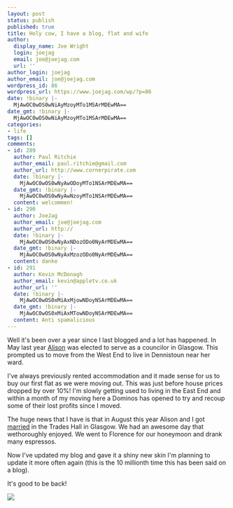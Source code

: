 ```yaml
---
layout: post
status: publish
published: true
title: Holy cow, I have a blog, flat and wife
author:
  display_name: Joe Wright
  login: joejag
  email: joe@joejag.com
  url: ''
author_login: joejag
author_email: joe@joejag.com
wordpress_id: 86
wordpress_url: https://www.joejag.com/wp/?p=86
date: !binary |-
  MjAwOC0wOS0wNiAyMzoyMTo1MSArMDEwMA==
date_gmt: !binary |-
  MjAwOC0wOS0wNiAyMzoyMTo1MSArMDEwMA==
categories:
- life
tags: []
comments:
- id: 289
  author: Paul Ritchie
  author_email: paul.ritchie@gmail.com
  author_url: http://www.cornerpirate.com
  date: !binary |-
    MjAwOC0wOS0wNyAwODoyMTo1NSArMDEwMA==
  date_gmt: !binary |-
    MjAwOC0wOS0wNyAwNzoyMTo1NSArMDEwMA==
  content: welcommen!
- id: 290
  author: JoeJag
  author_email: joe@joejag.com
  author_url: http://
  date: !binary |-
    MjAwOC0wOS0wNyAxNDozODo0NyArMDEwMA==
  date_gmt: !binary |-
    MjAwOC0wOS0wNyAxMzozODo0NyArMDEwMA==
  content: danke
- id: 291
  author: Kevin McDonagh
  author_email: kevin@appletv.co.uk
  author_url: ''
  date: !binary |-
    MjAwOC0wOS0xMiAxMjowNDoyNSArMDEwMA==
  date_gmt: !binary |-
    MjAwOC0wOS0xMiAxMTowNDoyNSArMDEwMA==
  content: Anti spamalicious
---
```

<p>Well it's been over a year since I last blogged and a lot has happened. In May last year <a href="http://www.glasgow.gov.uk/en/YourCouncil/Council_Committees/Councillors/w9c2679.htm">Alison</a> was elected to serve as a councilor in Glasgow. This prompted us to move from the West End to live in Dennistoun near her ward.</p>
<p>I've always previously rented accommodation and it made sense for us to buy our first flat as we were moving out. This was just before house prices dropped by over 10%! I'm slowly getting used to living in the East End and within a month of my moving here a Dominos has opened to try and recoup some of their lost profits since I moved.</p>
<p>The huge news that I have is that in August this year Alison and I got <a href="http://flickr.com/photos/potatojunkie/sets/72157606648321511/">married</a> in the Trades Hall in Glasgow. We had an awesome day that wethoroughly enjoyed. We went to Florence for our honeymoon and drank many espressos.</p>
<p>Now I've updated my blog and gave it a shiny new skin I'm planning to update it more often again (this is the 10 millionth time this has been said on a blog).</p>
<p>It's good to be back!</p>
<p><img src="{{ site.url }}/images/2008/married.jpg" /></p>
